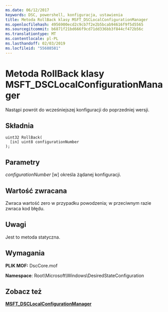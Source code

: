 ```yaml
---
ms.date: 06/12/2017
keywords: DSC, powershell, konfiguracja, ustawienia
title: Metoda RollBack klasy MSFT_DSCLocalConfigurationManager
ms.openlocfilehash: 4956900ecd2c9cb7f2e2b5bcab94616f9f5d5565
ms.sourcegitcommit: b6871f21bd666f9cd71dd336bb3f844cf472b56c
ms.translationtype: MT
ms.contentlocale: pl-PL
ms.lasthandoff: 02/03/2019
ms.locfileid: "55688581"
---
```

# <a name="rollback-method-of-the-msftdsclocalconfigurationmanager-class"></a>Metoda RollBack klasy MSFT_DSCLocalConfigurationManager

Nastąpi powrót do wcześniejszej konfiguracji do poprzedniej wersji.

## <a name="syntax"></a>Składnia

```mof
uint32 RollBack(
  [in] uint8 configurationNumber
);
```

## <a name="parameters"></a>Parametry

*configurationNumber* \[w\] określa żądanej konfiguracji.

## <a name="return-value"></a>Wartość zwracana

Zwraca wartość zero w przypadku powodzenia; w przeciwnym razie zwraca kod błędu.

## <a name="remarks"></a>Uwagi

Jest to metoda statyczna.

## <a name="requirements"></a>Wymagania

**PLIK MOF:** DscCore.mof

**Namespace**: Root\Microsoft\Windows\DesiredStateConfiguration

## <a name="see-also"></a>Zobacz też

[**MSFT_DSCLocalConfigurationManager**](msft-dsclocalconfigurationmanager.md)